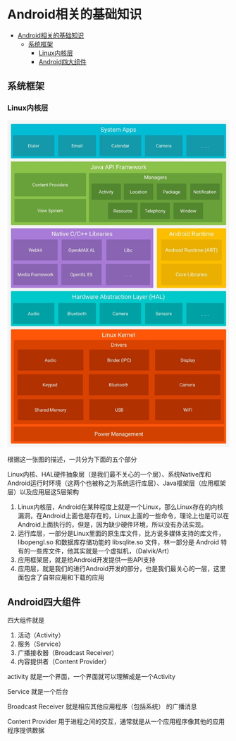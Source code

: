 # Android相关的基础知识

- [Android相关的基础知识](#android相关的基础知识)
  - [系统框架](#系统框架)
    - [Linux内核层](#linux内核层)
    - [Android四大组件](#android四大组件)

## 系统框架

### Linux内核层

![img](assets/1620.jpg)

根据这一张图的描述，一共分为下面的五个部分 

Linux内核、HAL硬件抽象层（是我们最不关心的一个层）、系统Native库和Android运行时环境（这两个也被称之为系统运行库层）、Java框架层（应用框架层）以及应用层这5层架构

1. Linux内核层，Android在某种程度上就是一个Linux，那么Linux存在的内核漏洞，在Android上面也是存在的，Linux上面的一些命令，理论上也是可以在Android上面执行的，但是，因为缺少硬件环境，所以没有办法实现。
2. 运行库层，一部分是Linux里面的原生库文件，比方说多媒体支持的库文件，libopengl.so 和数据库存储功能的 libsqlite.so 文件，林一部分是 Android 特有的一些库文件，他其实就是一个虚拟机，（Dalvik/Art）
3. 应用框架层，就是给Android开发提供一些API支持
4. 应用层，就是我们的进行Android开发的部分，也是我们最关心的一层，这里面包含了自带应用和下载的应用



## Android四大组件

四大组件就是

1. 活动（Activity）
2. 服务（Service）
3. 广播接收器（Broadcast Receiver）
4. 内容提供者（Content Provider）

activity 就是一个界面，一个界面就可以理解成是一个Activity

Service 就是一个后台

Broadcast Receiver 就是相应其他应用程序（包括系统） 的广播消息

Content Provider 用于进程之间的交互，通常就是从一个应用程序像其他的应用程序提供数据